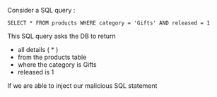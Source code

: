 
Consider a SQL query :


```
SELECT * FROM products WHERE category = 'Gifts' AND released = 1
```


This SQL query asks the DB to return

- all details ( * )
- from the products table
- where the category is Gifts
- released is 1



If we are able to inject our malicious SQL statement 